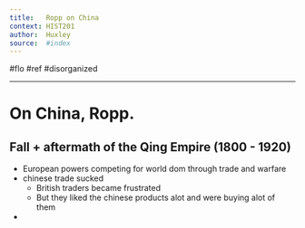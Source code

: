 ```yaml
---
title:   Ropp on China 
context: HIST201
author:  Huxley
source:  #index
---
```


#flo #ref  #disorganized

---


# On China, Ropp. 



## Fall + aftermath of the Qing Empire (1800 - 1920)

- European powers competing for world dom through trade and warfare
- chinese trade sucked
	- British traders became frustrated
	- But they liked the chinese products alot and were buying alot of them
- 














































